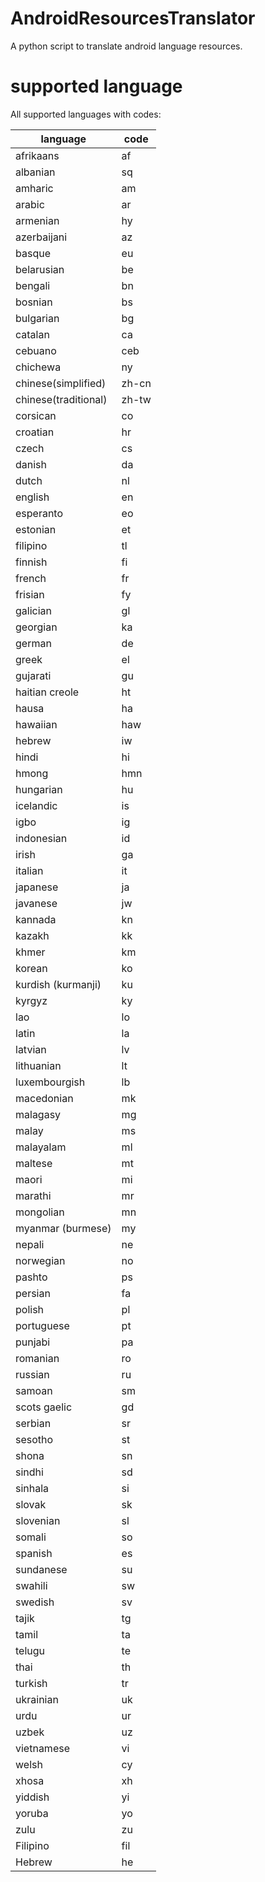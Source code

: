 # AndroidResourcesTranslator
A python script to translate android language resources.

# supported language

All supported languages with codes:

language | code |
 --- | --- |
afrikaans | af |
albanian | sq |
amharic |am|
arabic |ar|
armenian |hy|
azerbaijani |az|
basque |eu|
belarusian |be|
bengali |bn|
bosnian |bs|
bulgarian |bg|
catalan |ca|
cebuano |ceb|
chichewa |ny|
chinese(simplified) |zh-cn|
chinese(traditional) |zh-tw|
corsican |co|
croatian |hr|
czech |cs|
danish |da|
dutch |nl|
english |en|
esperanto |eo|
estonian |et|
filipino |tl|
finnish |fi|
french |fr|
frisian |fy|
galician |gl|
georgian |ka|
german |de|
greek |el|
gujarati |gu|
haitian creole |ht|
hausa |ha|
hawaiian |haw|
hebrew |iw|
hindi |hi|
hmong |hmn|
hungarian |hu|
icelandic |is|
igbo |ig|
indonesian |id|
irish |ga|
italian |it|
japanese |ja|
javanese |jw|
kannada |kn|
kazakh |kk|
khmer |km|
korean |ko|
kurdish (kurmanji) |ku|
kyrgyz |ky|
lao |lo|
latin |la|
latvian |lv|
lithuanian |lt|
luxembourgish |lb|
macedonian |mk|
malagasy |mg|
malay |ms|
malayalam |ml|
maltese |mt|
maori |mi|
marathi |mr|
mongolian |mn|
myanmar (burmese) |my|
nepali |ne|
norwegian |no|
pashto |ps|
persian |fa|
polish |pl|
portuguese |pt|
punjabi |pa|
romanian |ro|
russian |ru|
samoan |sm|
scots gaelic |gd|
serbian |sr|
sesotho |st|
shona |sn|
sindhi |sd|
sinhala |si|
slovak |sk|
slovenian |sl|
somali |so|
spanish |es|
sundanese |su|
swahili |sw|
swedish |sv|
tajik |tg|
tamil |ta|
telugu |te|
thai |th|
turkish |tr|
ukrainian |uk|
urdu |ur|
uzbek |uz|
vietnamese |vi|
welsh |cy|
xhosa |xh|
yiddish |yi|
yoruba |yo|
zulu |zu|
Filipino |fil|
Hebrew |he|